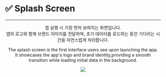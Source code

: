 #  ✅ Splash Screen
-----
<p align="center">
앱 실행 시 가장 먼저 보여지는 화면입니다.</br>
앱의 로고와 함께 브랜드 이미지를 전달하며, 초기 데이터를 로드하는 동안 기다리는 시간을 자연스럽게 처리합니다.
</p>
<p align="center">
The splash screen is the first interface users see upon launching the app.</br>
It showcases the app's logo and brand identity,providing a smooth transition while loading initial data in the background.
</p>

<p align="center">
<image src=https://github.com/user-attachments/assets/90862492-cb49-445c-9f15-80cfde6f84b2>
</p>
